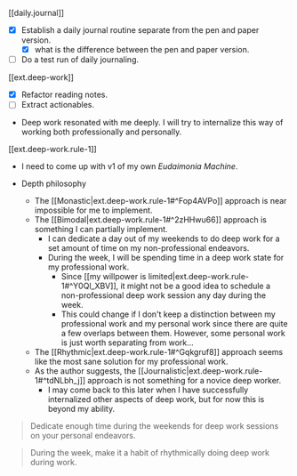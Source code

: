
[[daily.journal]]
- [x] Establish a daily journal routine separate from the pen and paper version.
  - [x] what is the difference between the pen and paper version.
- [ ] Do a test run of daily journaling.

[[ext.deep-work]]
- [x] Refactor reading notes.
- [ ] Extract actionables.

- Deep work resonated with me deeply. I will try to internalize this way of working both professionally and personally.

[[ext.deep-work.rule-1]]
- I need to come up with v1 of my own _Eudaimonia Machine_.

- Depth philosophy
  - The [[Monastic|ext.deep-work.rule-1#^Fop4AVPo]] approach is near impossible for me to implement.
  - The [[Bimodal|ext.deep-work.rule-1#^2zHHwu66]] approach is something I can partially implement.
    - I can dedicate a day out of my weekends to do deep work for a set amount of time on my non-professional endeavors.
    - During the week, I will be spending time in a deep work state for my professional work.
      - Since [[my willpower is limited|ext.deep-work.rule-1#^Y0Ql_XBV]], it might not be a good idea to schedule a non-professional deep work session any day during the week.
      - This could change if I don't keep a distinction between my professional work and my personal work since there are quite a few overlaps between them. However, some personal work is just worth separating from work...
  - The [[Rhythmic|ext.deep-work.rule-1#^Gqkgruf8]] approach seems like the most sane solution for my professional work.
  - As the author suggests, the [[Journalistic|ext.deep-work.rule-1#^tdNLbh_j]] approach is not something for a novice deep worker.
    - I may come back to this later when I have successfully internalized other aspects of deep work, but for now this is beyond my ability.

> Dedicate enough time during the weekends for deep work sessions on your personal endeavors. 

> During the week, make it a habit of rhythmically doing deep work during work.



